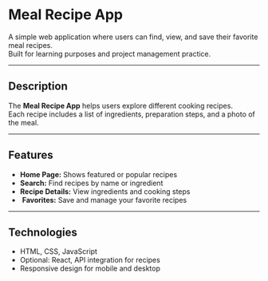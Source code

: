 # Meal Recipe App

A simple web application where users can find, view, and save their favorite meal recipes.  
Built for learning purposes and project management practice.

---

##  Description
The **Meal Recipe App** helps users explore different cooking recipes.  
Each recipe includes a list of ingredients, preparation steps, and a photo of the meal.

---

##  Features
-  **Home Page:** Shows featured or popular recipes
-  **Search:** Find recipes by name or ingredient
-  **Recipe Details:** View ingredients and cooking steps
- ️ **Favorites:** Save and manage your favorite recipes

---

## Technologies
- HTML, CSS, JavaScript
- Optional: React, API integration for recipes
- Responsive design for mobile and desktop  
